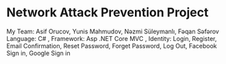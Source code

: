 # Network Attack Prevention Project
My Team: Asif Orucov, Yunis Mahmudov, Nəzmi Süleymanlı, Fəqan Səfərov
Language: C#  , 
Framework: Asp .NET Core MVC   ,
Identity: Login, Register, Email Confirmation, Reset Password, Forget Password, Log Out, Facebook Sign in, Google Sign in
